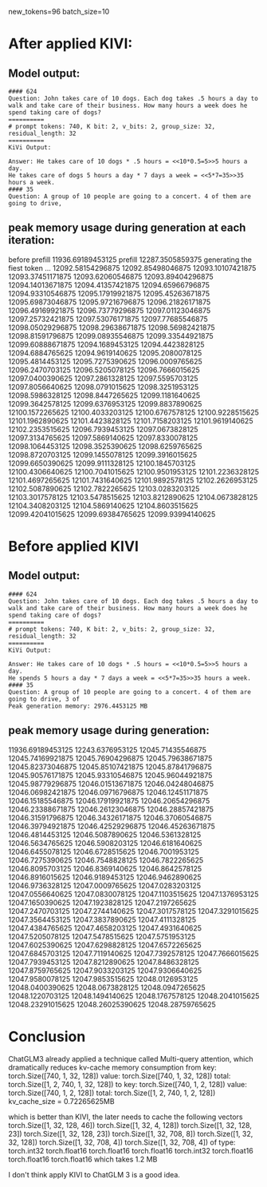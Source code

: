 new_tokens=96 batch_size=10

# After applied KIVI:

## Model output:
```
#### 624
Question: John takes care of 10 dogs. Each dog takes .5 hours a day to walk and take care of their business. How many hours a week does he spend taking care of dogs?
==========
# prompt tokens: 740, K bit: 2, v_bits: 2, group_size: 32, residual_length: 32
==========
KiVi Output:

Answer: He takes care of 10 dogs * .5 hours = <<10*0.5=5>>5 hours a day.
He takes care of dogs 5 hours a day * 7 days a week = <<5*7=35>>35 hours a week.
#### 35
Question: A group of 10 people are going to a concert. 4 of them are going to drive,
```

## peak memory usage during generation at each iteration:
before prefill
11936.69189453125
prefill
12287.3505859375
generating the fiest token ...
12092.58154296875
12092.85498046875
12093.10107421875
12093.37451171875
12093.62060546875
12093.89404296875
12094.14013671875
12094.41357421875
12094.65966796875
12094.93310546875
12095.17919921875
12095.45263671875
12095.69873046875
12095.97216796875
12096.21826171875
12096.49169921875
12096.73779296875
12097.01123046875
12097.25732421875
12097.53076171875
12097.77685546875
12098.05029296875
12098.29638671875
12098.56982421875
12098.81591796875
12099.08935546875
12099.33544921875
12099.60888671875
12094.1689453125
12094.4423828125
12094.6884765625
12094.9619140625
12095.2080078125
12095.4814453125
12095.7275390625
12096.0009765625
12096.2470703125
12096.5205078125
12096.7666015625
12097.0400390625
12097.2861328125
12097.5595703125
12097.8056640625
12098.0791015625
12098.3251953125
12098.5986328125
12098.8447265625
12099.1181640625
12099.3642578125
12099.6376953125
12099.8837890625
12100.1572265625
12100.4033203125
12100.6767578125
12100.9228515625
12101.1962890625
12101.4423828125
12101.7158203125
12101.9619140625
12102.2353515625
12096.7939453125
12097.0673828125
12097.3134765625
12097.5869140625
12097.8330078125
12098.1064453125
12098.3525390625
12098.6259765625
12098.8720703125
12099.1455078125
12099.3916015625
12099.6650390625
12099.9111328125
12100.1845703125
12100.4306640625
12100.7041015625
12100.9501953125
12101.2236328125
12101.4697265625
12101.7431640625
12101.9892578125
12102.2626953125
12102.5087890625
12102.7822265625
12103.0283203125
12103.3017578125
12103.5478515625
12103.8212890625
12104.0673828125
12104.3408203125
12104.5869140625
12104.8603515625
12099.42041015625
12099.69384765625
12099.93994140625

# Before applied KIVI

## Model output:
```
#### 624
Question: John takes care of 10 dogs. Each dog takes .5 hours a day to walk and take care of their business. How many hours a week does he spend taking care of dogs?
==========
# prompt tokens: 740, K bit: 2, v_bits: 2, group_size: 32, residual_length: 32
==========
KiVi Output:

Answer: He takes care of 10 dogs * .5 hours = <<10*0.5=5>>5 hours a day.
He spends 5 hours a day * 7 days a week = <<5*7=35>>35 hours a week.
#### 35
Question: A group of 10 people are going to a concert. 4 of them are going to drive, 3 of
Peak generation memory: 2976.4453125 MB
```

## peak memory usage during generation: 
11936.69189453125
12243.6376953125
12045.71435546875
12045.74169921875
12045.76904296875
12045.79638671875
12045.82373046875
12045.85107421875
12045.87841796875
12045.90576171875
12045.93310546875
12045.96044921875
12045.98779296875
12046.01513671875
12046.04248046875
12046.06982421875
12046.09716796875
12046.12451171875
12046.15185546875
12046.17919921875
12046.20654296875
12046.23388671875
12046.26123046875
12046.28857421875
12046.31591796875
12046.34326171875
12046.37060546875
12046.39794921875
12046.42529296875
12046.45263671875
12046.4814453125
12046.5087890625
12046.5361328125
12046.5634765625
12046.5908203125
12046.6181640625
12046.6455078125
12046.6728515625
12046.7001953125
12046.7275390625
12046.7548828125
12046.7822265625
12046.8095703125
12046.8369140625
12046.8642578125
12046.8916015625
12046.9189453125
12046.9462890625
12046.9736328125
12047.0009765625
12047.0283203125
12047.0556640625
12047.0830078125
12047.1103515625
12047.1376953125
12047.1650390625
12047.1923828125
12047.2197265625
12047.2470703125
12047.2744140625
12047.3017578125
12047.3291015625
12047.3564453125
12047.3837890625
12047.4111328125
12047.4384765625
12047.4658203125
12047.4931640625
12047.5205078125
12047.5478515625
12047.5751953125
12047.6025390625
12047.6298828125
12047.6572265625
12047.6845703125
12047.7119140625
12047.7392578125
12047.7666015625
12047.7939453125
12047.8212890625
12047.8486328125
12047.8759765625
12047.9033203125
12047.9306640625
12047.9580078125
12047.9853515625
12048.0126953125
12048.0400390625
12048.0673828125
12048.0947265625
12048.1220703125
12048.1494140625
12048.1767578125
12048.2041015625
12048.23291015625
12048.26025390625
12048.28759765625


# Conclusion

ChatGLM3 already applied a technique called Multi-query attention, which dramatically reduces kv-cache memory consumption
from 
key: torch.Size([740, 1, 32, 128]) value: torch.Size([740, 1, 32, 128]) total: torch.Size([1, 2, 740, 1, 32, 128])
to 
key: torch.Size([740, 1, 2, 128]) value: torch.Size([740, 1, 2, 128]) total: torch.Size([1, 2, 740, 1, 2, 128])
kv_cache_size = 0.72265625MB

which is better than KIVI, the later needs to cache the following vectors
torch.Size([1, 32, 128, 46]) torch.Size([1, 32, 4, 128]) torch.Size([1, 32, 128, 23]) torch.Size([1, 32, 128, 23]) torch.Size([1, 32, 708, 8]) torch.Size([1, 32, 32, 128]) torch.Size([1, 32, 708, 4]) torch.Size([1, 32, 708, 4])
of type:
torch.int32 torch.float16 torch.float16 torch.float16 torch.int32 torch.float16 torch.float16 torch.float16
which takes 1.2 MB

I don't think apply KIVI to ChatGLM 3 is a good idea.